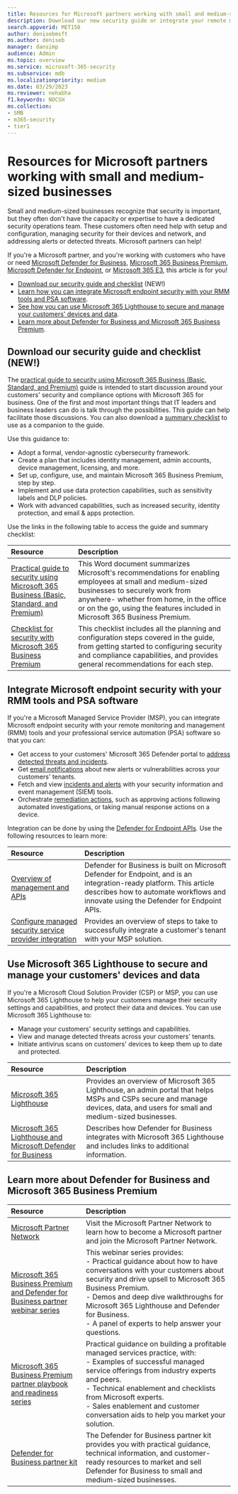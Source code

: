```yaml
---
title: Resources for Microsoft partners working with small and medium-sized businesses
description: Download our new security guide or integrate your remote monitoring and management (RMM) tools and professional service automation (PSA) software with Defender for Business, Microsoft 365 Business Premium, Defender for Endpoint, and Microsoft 365 Lighthouse.
search.appverid: MET150
author: denisebmsft
ms.author: deniseb
manager: dansimp 
audience: Admin
ms.topic: overview
ms.service: microsoft-365-security
ms.subservice: mdb
ms.localizationpriority: medium
ms.date: 03/29/2023
ms.reviewer: nehabha
f1.keywords: NOCSH 
ms.collection: 
- SMB
- m365-security
- tier1
---
```


# Resources for Microsoft partners working with small and medium-sized businesses

Small and medium-sized businesses recognize that security is important, but they often don't have the capacity or expertise to have a dedicated security operations team. These customers often need help with setup and configuration, managing security for their devices and network, and addressing alerts or detected threats. Microsoft partners can help!

If you're a Microsoft partner, and you're working with customers who have or need [Microsoft Defender for Business](mdb-overview.md), [Microsoft 365 Business Premium](../../business-premium/index.md), [Microsoft Defender for Endpoint](../defender-endpoint/microsoft-defender-endpoint.md), or [Microsoft 365 E3](../../enterprise/microsoft-365-overview.md), this article is for you!

- [Download our security guide and checklist](#download-our-security-guide-and-checklist-new) (NEW!)
- [Learn how you can integrate Microsoft endpoint security with your RMM tools and PSA software](#integrate-microsoft-endpoint-security-with-your-rmm-tools-and-psa-software).
- [See how you can use Microsoft 365 Lighthouse to secure and manage your customers' devices and data](#use-microsoft-365-lighthouse-to-secure-and-manage-your-customers-devices-and-data).
- [Learn more about Defender for Business and Microsoft 365 Business Premium](#learn-more-about-defender-for-business-and-microsoft-365-business-premium).

## Download our security guide and checklist (NEW!)

The [practical guide to security using Microsoft 365 Business (Basic, Standard, and Premium)](https://aka.ms/smbsecurityguide) guide is intended to start discussion around your customers' security and compliance options with Microsoft 365 for business. One of the first and most important things that IT leaders and business leaders can do is talk through the possibilities. This guide can help facilitate those discussions. You can also download a [summary checklist](https://aka.ms/smbsecuritychecklist) to use as a companion to the guide. 

Use this guidance to:

- Adopt a formal, vendor-agnostic cybersecurity framework.
- Create a plan that includes identity management, admin accounts, device management, licensing, and more.
- Set up, configure, use, and maintain Microsoft 365 Business Premium, step by step.
- Implement and use data protection capabilities, such as sensitivity labels and DLP policies.
- Work with advanced capabilities, such as increased security, identity protection, and email & apps protection.

Use the links in the following table to access the guide and summary checklist:

| Resource | Description |
|:---|:---|
| [Practical guide to security using Microsoft 365 Business (Basic, Standard, and Premium)](https://aka.ms/smbsecurityguide) | This Word document summarizes Microsoft's recommendations for enabling employees at small and medium-sized businesses to securely work from anywhere- whether from home, in the office or on the go, using the features included in Microsoft 365 Business Premium.  |
| [Checklist for security with Microsoft 365 Business Premium](https://aka.ms/smbsecuritychecklist) | This checklist includes all the planning and configuration steps covered in the guide, from getting started to configuring security and compliance capabilities, and provides general recommendations for each step. |

## Integrate Microsoft endpoint security with your RMM tools and PSA software

If you're a Microsoft Managed Service Provider (MSP), you can integrate Microsoft endpoint security with your remote monitoring and management (RMM) tools and your professional service automation (PSA) software so that you can: 

- Get access to your customers' Microsoft 365 Defender portal to [address detected threats and incidents](mdb-respond-mitigate-threats.md).
- Get [email notifications](mdb-email-notifications.md) about new alerts or vulnerabilities across your customers' tenants.
- Fetch and view [incidents and alerts](mdb-view-manage-incidents.md) with your security information and event management (SIEM) tools.
- Orchestrate [remediation actions](mdb-review-remediation-actions.md), such as approving actions following automated investigations, or taking manual response actions on a device.

Integration can be done by using the [Defender for Endpoint APIs](../defender-endpoint/management-apis.md). Use the following resources to learn more:

| Resource | Description |
|:---|:---|
| [Overview of management and APIs](../defender-endpoint/management-apis.md) | Defender for Business is built on Microsoft Defender for Endpoint, and is an integration-ready platform. This article describes how to automate workflows and innovate using the Defender for Endpoint APIs. |
| [Configure managed security service provider integration](../defender-endpoint/configure-mssp-support.md) | Provides an overview of steps to take to successfully integrate a customer's tenant with your MSP solution. |

## Use Microsoft 365 Lighthouse to secure and manage your customers' devices and data

If you're a Microsoft Cloud Solution Provider (CSP) or MSP, you can use Microsoft 365 Lighthouse to help your customers manage their security settings and capabilities, and protect their data and devices. You can use Microsoft 365 Lighthouse to:

- Manage your customers' security settings and capabilities. 
- View and manage detected threats across your customers' tenants.
- Initiate antivirus scans on customers' devices to keep them up to date and protected.

| Resource | Description |
|:---|:---|
| [Microsoft 365 Lighthouse](../../lighthouse/m365-lighthouse-overview.md) | Provides an overview of Microsoft 365 Lighthouse, an admin portal that helps MSPs and CSPs secure and manage devices, data, and users for small and medium-sized businesses. |
| [Microsoft 365 Lighthouse and Microsoft Defender for Business](mdb-lighthouse-integration.md) | Describes how Defender for Business integrates with Microsoft 365 Lighthouse and includes links to additional information. |

## Learn more about Defender for Business and Microsoft 365 Business Premium

| Resource | Description |
|:---|:---|
| [Microsoft Partner Network](https://partner.microsoft.com) | Visit the Microsoft Partner Network to learn how to become a Microsoft partner and join the Microsoft Partner Network. |
| [Microsoft 365 Business Premium and Defender for Business partner webinar series](https://aka.ms/M365MDBseries) | This webinar series provides: <br/>- Practical guidance about how to have conversations with your customers about security and drive upsell to Microsoft 365 Business Premium. <br/>- Demos and deep dive walkthroughs for Microsoft 365 Lighthouse and Defender for Business. <br/>- A panel of experts to help answer your questions.   |
| [Microsoft 365 Business Premium partner playbook and readiness series](https://aka.ms/M365BPPartnerPlaybook) |  Practical guidance on building a profitable managed services practice, with: <br/>- Examples of successful managed service offerings from industry experts and peers. <br/>- Technical enablement and checklists from Microsoft experts. <br/>- Sales enablement and customer conversation aids to help you market your solution.  |
| [Defender for Business partner kit](https://aka.ms/MDBPartnerKit) | The Defender for Business partner kit provides you with practical guidance, technical information, and customer-ready resources to market and sell Defender for Business to small and medium-sized businesses.  |

